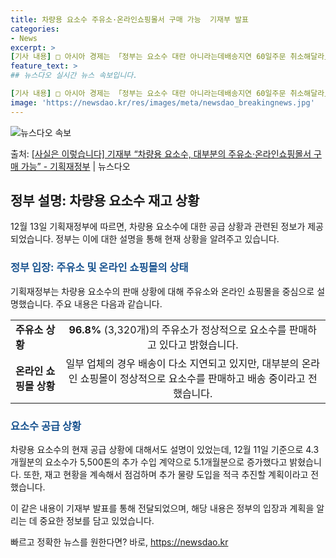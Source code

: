 ```yaml
---
title: 차량용 요소수 주유소·온라인쇼핑몰서 구매 가능  기재부 발표
categories:
- News
excerpt: >
[기사 내용] □ 아시아 경제는 「정부는 요소수 대란 아니라는데배송지연 60일주문 취소해달라」 기사(23.1…
feature_text: >
## 뉴스다오 실시간 뉴스 속보입니다.

[기사 내용] □ 아시아 경제는 「정부는 요소수 대란 아니라는데배송지연 60일주문 취소해달라」 기사(23.1…
image: 'https://newsdao.kr/res/images/meta/newsdao_breakingnews.jpg'
---
```


![뉴스다오 속보](https://newsdao.kr/res/images/meta/newsdao_breakingnews.jpg)

<p>출처: <a href="https://newsdao.kr/2801" rel="dofollow">[사실은 이렇습니다] 기재부 “차량용 요소수, 대부분의 주유소·온라인쇼핑몰서 구매 가능” - 기획재정부</a> | 뉴스다오</p>

<h2 data-ke-size="size26">정부 설명: 차량용 요소수 재고 상황</h2>
<p data-ke-size="size16">12월 13일 기획재정부에 따르면, 차량용 요소수에 대한 공급 상황과 관련된 정보가 제공되었습니다. 정부는 이에 대한 설명을 통해 현재 상황을 알려주고 있습니다.</p>

<h3><b><span style="color: #1a5490;">정부 입장: 주유소 및 온라인 쇼핑몰의 상태</span></b></h3>
<p data-ke-size="size16">기획재정부는 차량용 요소수의 판매 상황에 대해 주유소와 온라인 쇼핑몰을 중심으로 설명했습니다. 주요 내용은 다음과 같습니다.</p>

<table>
  <tr>
    <td><b>주유소 상황</b></td>
    <td style="text-align: center; height: 17px;"><b>96.8%</b> (3,320개)의 주유소가 정상적으로 요소수를 판매하고 있다고 밝혔습니다.</td>
  </tr>
  <tr>
    <td><b>온라인 쇼핑몰 상황</b></td>
    <td style="text-align: center; height: 17px;">일부 업체의 경우 배송이 다소 지연되고 있지만, 대부분의 온라인 쇼핑몰이 정상적으로 요소수를 판매하고 배송 중이라고 전했습니다.</td>
  </tr>
</table>

<h3><b><span style="color: #1a5490;">요소수 공급 상황</span></b></h3>
<p data-ke-size="size16">차량용 요소수의 현재 공급 상황에 대해서도 설명이 있었는데, 12월 11일 기준으로 4.3개월분의 요소수가 5,500톤의 추가 수입 계약으로 5.1개월분으로 증가했다고 밝혔습니다. 또한, 재고 현황을 계속해서 점검하며 추가 물량 도입을 적극 추진할 계획이라고 전했습니다.</p>

<p data-ke-size="size16">이 같은 내용이 기재부 발표를 통해 전달되었으며, 해당 내용은 정부의 입장과 계획을 알리는 데 중요한 정보를 담고 있었습니다.</p> 

빠르고 정확한 뉴스를 원한다면? 바로, <a href="https://newsdao.kr" rel="dofollow">https://newsdao.kr</a>


    
